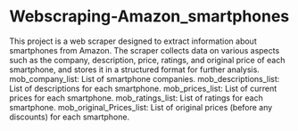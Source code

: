 # Webscraping-Amazon_smartphones
This project is a web scraper designed to extract information about smartphones from Amazon. The scraper collects data on various aspects such as the company, description, price, ratings, and original price of each smartphone, and stores it in a structured format for further analysis.
mob_company_list: List of smartphone companies.
mob_descriptions_list: List of descriptions for each smartphone.
mob_prices_list: List of current prices for each smartphone.
mob_ratings_list: List of ratings for each smartphone.
mob_original_Prices_list: List of original prices (before any discounts) for each smartphone.
